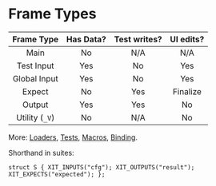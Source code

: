 # Frame Types

| Frame Type    | Has Data? | Test writes? | UI edits? |
|:-------------:|:---------:|:------------:|:---------:|
| Main          | No        | N/A          | N/A       |
| Test Input    | Yes       | No           | Yes       |
| Global Input  | Yes       | No           | Yes       |
| Expect        | No        | Yes          | Finalize  |
| Output        | Yes       | Yes          | No        |
| Utility (`_V`)| No        | N/A          | No        |

More: [Loaders](./05-LOADERS.md), [Tests](./03-TESTS.md), [Macros](./01-MACROS.md), [Binding](./04-BINDING.md).

Shorthand in suites:
```
struct S { XIT_INPUTS("cfg"); XIT_OUTPUTS("result"); XIT_EXPECTS("expected"); };
```

